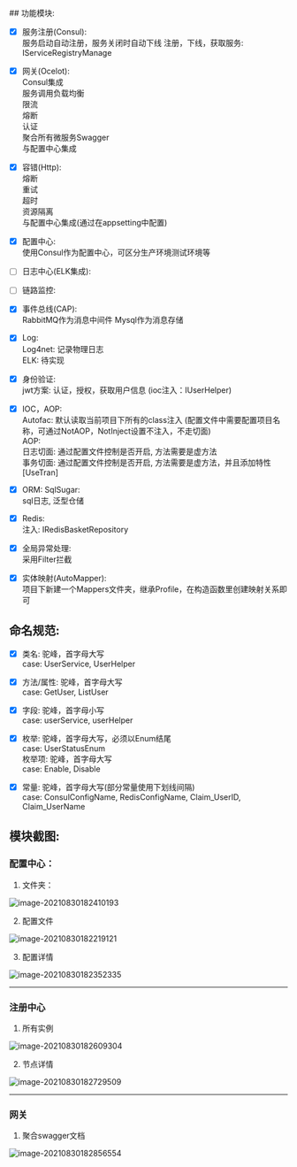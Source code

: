 ﻿﻿## 功能模块:  
- [x] 服务注册(Consul):  
	  服务启动自动注册，服务关闭时自动下线
	  注册，下线，获取服务: IServiceRegistryManage
- [x] 网关(Ocelot):  
	  Consul集成  
	  服务调用负载均衡  
	  限流  
	  熔断  
	  认证  
	  聚合所有微服务Swagger  
	  与配置中心集成  
- [x] 容错(Http):  
	  熔断  
	  重试  
	  超时  
	  资源隔离  
	  与配置中心集成(通过在appsetting中配置)  

- [x] 配置中心:  
      使用Consul作为配置中心，可区分生产环境测试环境等
- [ ] 日志中心(ELK集成):  
- [ ] 链路监控:  
- [x] 事件总线(CAP):  
	  RabbitMQ作为消息中间件
	  Mysql作为消息存储
	    

- [x] Log:  
	  Log4net: 记录物理日志  
	  ELK: 待实现  
- [x] 身份验证:  
	  jwt方案: 认证，授权，获取用户信息 (ioc注入：IUserHelper)  
- [x] IOC，AOP:  
	  Autofac: 默认读取当前项目下所有的class注入 (配置文件中需要配置项目名称，可通过NotAOP，NotInject设置不注入，不走切面)  
	  AOP:  
		  日志切面: 通过配置文件控制是否开启, 方法需要是虚方法  
		  事务切面: 通过配置文件控制是否开启, 方法需要是虚方法，并且添加特性[UseTran]  
- [x] ORM: SqlSugar:  
	  sql日志, 泛型仓储  
- [x] Redis:  
	  注入: IRedisBasketRepository  
- [x] 全局异常处理:  
	  采用Filter拦截  
- [x] 实体映射(AutoMapper):  
	  项目下新建一个Mappers文件夹，继承Profile，在构造函数里创建映射关系即可  

## 命名规范:  
- [x] 类名: 驼峰，首字母大写  
      case: UserService, UserHelper  
- [x] 方法/属性: 驼峰，首字母大写  
      case: GetUser, ListUser  
- [x] 字段: 驼峰，首字母小写  
      case: userService, userHelper  
- [x] 枚举: 驼峰，首字母大写，必须以Enum结尾  
      case: UserStatusEnum  
	  枚举项: 驼峰，首字母大写  
      case: Enable, Disable  
- [x] 常量: 驼峰，首字母大写(部分常量使用下划线间隔)  
      case: ConsulConfigName, RedisConfigName, Claim_UserID, Claim_UserName  



## 模块截图:  


<h3>配置中心：</h3>

1. 文件夹：

![image-20210830182410193](C:\Users\gy\AppData\Roaming\Typora\typora-user-images\image-20210830182410193.png)

2. 配置文件

![image-20210830182219121](C:\Users\gy\AppData\Roaming\Typora\typora-user-images\image-20210830182219121.png)

3. 配置详情

![image-20210830182352335](C:\Users\gy\AppData\Roaming\Typora\typora-user-images\image-20210830182352335.png)


<hr />


<h3>注册中心</h3>

1. 所有实例

![image-20210830182609304](C:\Users\gy\AppData\Roaming\Typora\typora-user-images\image-20210830182609304.png)

2. 节点详情

![image-20210830182729509](C:\Users\gy\AppData\Roaming\Typora\typora-user-images\image-20210830182729509.png)


<hr />


<h3>网关</h3>

1. 聚合swagger文档

![image-20210830182856554](C:\Users\gy\AppData\Roaming\Typora\typora-user-images\image-20210830182856554.png)
